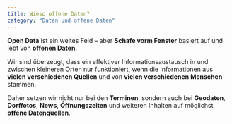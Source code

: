 ```yaml
---
title: Wieso offene Daten?
category: "Daten und offene Daten"
---
```


**Open Data** ist ein weites Feld – aber **Schafe vorm Fenster** basiert auf und lebt von **offenen Daten**.

Wir sind überzeugt, dass ein effektiver Informationsaustausch in und zwischen kleineren Orten nur funktioniert, wenn die Informationen aus **vielen verschiedenen Quellen** und von **vielen verschiedenen Menschen** stammen.

Daher setzen wir nicht nur bei den **Terminen**, sondern auch bei **Geodaten**, **Dorffotos**, **News**, **Öffnungszeiten** und weiteren Inhalten auf möglichst **offene Datenquellen**.

